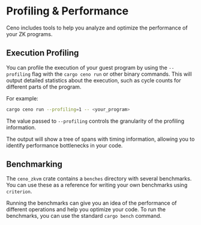 # Profiling & Performance

Ceno includes tools to help you analyze and optimize the performance of your ZK programs.

## Execution Profiling

You can profile the execution of your guest program by using the `--profiling` flag with the `cargo ceno run` or other binary commands. This will output detailed statistics about the execution, such as cycle counts for different parts of the program.

For example:

```bash
cargo ceno run --profiling=1 -- <your_program>
```

The value passed to `--profiling` controls the granularity of the profiling information.

The output will show a tree of spans with timing information, allowing you to identify performance bottlenecks in your code.

## Benchmarking

The `ceno_zkvm` crate contains a `benches` directory with several benchmarks. You can use these as a reference for writing your own benchmarks using `criterion`.

Running the benchmarks can give you an idea of the performance of different operations and help you optimize your code. To run the benchmarks, you can use the standard `cargo bench` command.
